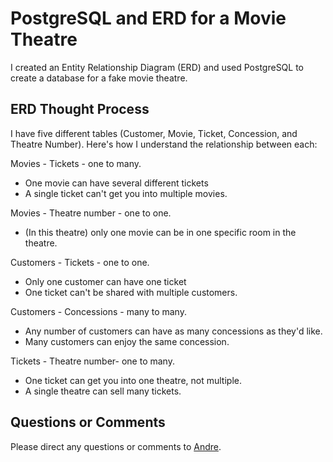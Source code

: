 # PostgreSQL and ERD for a Movie Theatre

I created an Entity Relationship Diagram (ERD) and used PostgreSQL to create a database for a fake movie theatre. 

## ERD Thought Process

I have five different tables (Customer, Movie, Ticket, Concession, and Theatre Number). Here's how I understand the relationship between each:

Movies - Tickets - one to many.

* One movie can have several different tickets
* A single ticket can't get you into multiple movies. 

Movies - Theatre number - one to one.

* (In this theatre) only one movie can be in one specific room in the theatre. 

Customers - Tickets - one to one.

* Only one customer can have one ticket
* One ticket can't be shared with multiple customers.

Customers - Concessions - many to many.

* Any number of customers can have as many concessions as they'd like. 
* Many customers can enjoy the same concession. 

Tickets - Theatre number- one to many.

* One ticket can get you into one theatre, not multiple. 
* A single theatre can sell many tickets.

## Questions or Comments
Please direct any questions or comments to [Andre](mailto:aalonardo@gmail.com).
